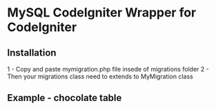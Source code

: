 MySQL CodeIgniter Wrapper for CodeIgniter
=========================================

Installation
------------
1 - Copy and paste mymigration.php file insede of migrations folder
2 - Then your migrations class need to extends to MyMigration class

Example - chocolate table
-------------------------
<?php
    class 001_chocolate extends MyMigration {
        function up() {

        }

        function down() {

        }
    }
?>
